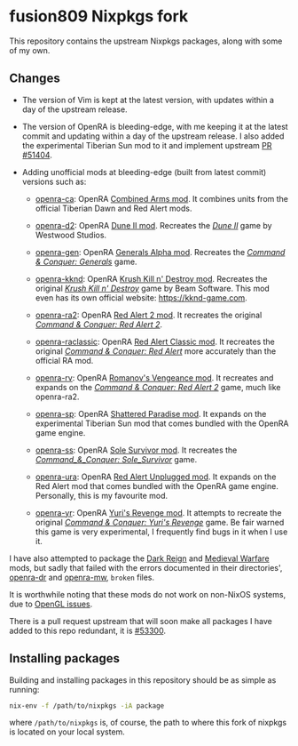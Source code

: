 # fusion809 Nixpkgs fork
This repository contains the upstream Nixpkgs packages, along with some of my own. 

## Changes

* The version of Vim is kept at the latest version, with updates within a day of the upstream release.

* The version of OpenRA is bleeding-edge, with me keeping it at the latest commit and updating within a day of the upstream release. I also added the experimental Tiberian Sun mod to it and implement upstream [PR #51404](https://github.com/NixOS/nixpkgs/pull/51404).

* Adding unofficial mods at bleeding-edge (built from latest commit) versions such as:

    - [openra-ca](pkgs/games/openra-ca): OpenRA [Combined Arms mod](https://github.com/Inq8/CAmod). It combines units from the official Tiberian Dawn and Red Alert mods.

    - [openra-d2](pkgs/games/openra-d2): OpenRA [Dune II mod](https://github.com/OpenRA/d2). Recreates the [*Dune II*](https://en.wikipedia.org/wiki/Dune_II) game by Westwood Studios. 

    - [openra-gen](pkgs/games/openra-gen): OpenRA [Generals Alpha mod](https://github.com/MustaphaTR/Generals-Alpha). Recreates the [*Command & Conquer: Generals*](https://en.wikipedia.org/wiki/Command_&_Conquer:_Generals) game.

    - [openra-kknd](pkgs/games/openra-kknd): OpenRA [Krush Kill n' Destroy mod](https://github.com/IceReaper/KKnD). Recreates the original [*Krush Kill n' Destroy*](http://kknd.wikia.com/wiki/Krush_Kill_%27n%27_Destroy) game by Beam Software. This mod even has its own official website: https://kknd-game.com. 

    - [openra-ra2](pkgs/games/openra-ra2): OpenRA [Red Alert 2 mod](https://github.com/OpenRA/ra2). It recreates the original [*Command & Conquer: Red Alert 2*](https://en.wikipedia.org/wiki/Command_&_Conquer:_Red_Alert_2).

    - [openra-raclassic](pkgs/games/openra-raclassic): OpenRA [Red Alert Classic mod](https://github.com/OpenRA/raclassic). It recreates the original [*Command & Conquer: Red Alert*](https://github.com/OpenRA/raclassic) more accurately than the official RA mod.

    - [openra-rv](pkgs/games/openra-rv): OpenRA [Romanov's Vengeance mod](https://github.com/MustaphaTR/Romanovs-Vengeance). It recreates and expands on the [*Command & Conquer: Red Alert 2*](https://en.wikipedia.org/wiki/Command_&_Conquer:_Red_Alert_2) game, much like openra-ra2. 

    - [openra-sp](pkgs/games/openra-sp): OpenRA [Shattered Paradise mod](https://github.com/ABrandau/OpenRAModSDK). It expands on the experimental Tiberian Sun mod that comes bundled with the OpenRA game engine.

    - [openra-ss](pkgs/games/openra-ss): OpenRA [Sole Survivor mod](https://github.com/MustaphaTR/sole-survivor). It recreates the [*Command_&_Conquer: Sole_Survivor*](https://en.wikipedia.org/wiki/Command_&_Conquer:_Sole_Survivor) game.

    - [openra-ura](pkgs/games/openra-ura): OpenRA [Red Alert Unplugged mod](https://github.com/RAUnplugged/uRA). It expands on the Red Alert mod that comes bundled with the OpenRA game engine. Personally, this is my favourite mod.

    - [openra-yr](pkgs/games/openra-yr): OpenRA [Yuri's Revenge mod](https://github.com/cookgreen/yr). It attempts to recreate the original [*Command & Conquer: Yuri's Revenge*](https://en.wikipedia.org/wiki/Command_%26_Conquer:_Yuri%27s_Revenge) game. Be fair warned this game is very experimental, I frequently find bugs in it when I use it.

I have also attempted to package the [Dark Reign](https://github.com/drogoganor/DarkReign) and [Medieval Warfare](https://github.com/CombinE88/Medieval-Warfare) mods, but sadly that failed with the errors documented in their directories', [openra-dr](pkgs/games/openra-dr) and [openra-mw](pkgs/games/openra-mw), `broken` files.

It is worthwhile noting that these mods do not work on non-NixOS systems, due to [OpenGL issues](https://gist.github.com/fusion809/34b68465463e9cdc58deed127420365d).

There is a pull request upstream that will soon make all packages I have added to this repo redundant, it is [#53300](https://github.com/NixOS/nixpkgs/pull/53300).

## Installing packages

Building and installing packages in this repository should be as simple as running:

```bash
nix-env -f /path/to/nixpkgs -iA package
```

where `/path/to/nixpkgs` is, of course, the path to where this fork of nixpkgs is located on your local system. 
